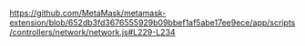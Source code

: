 https://github.com/MetaMask/metamask-extension/blob/652db3fd3676555929b09bbef1af5abe17ee9ece/app/scripts/controllers/network/network.js#L229-L234

